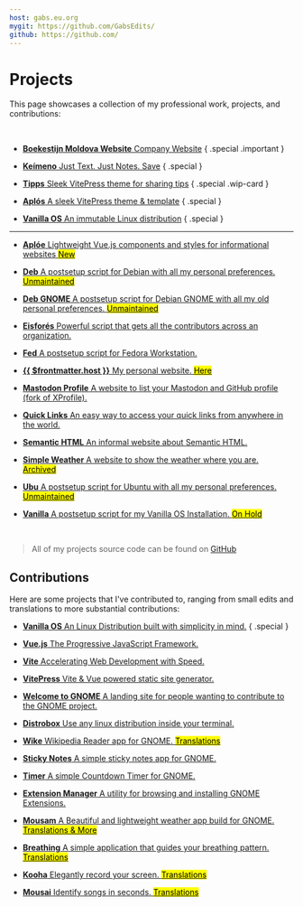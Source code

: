 ```yaml
---
host: gabs.eu.org
mygit: https://github.com/GabsEdits/
github: https://github.com/
---
```


# Projects

This page showcases a collection of my professional work, projects, and contributions:

<br>

<section class="cards">

- [**Boekestijn Moldova Website** Company Website](https://boekestijn.md) { .special .important }

- [**Keímeno** <span>Just Text. Just Notes. Save</span>](https://gxbs.me/keimeno) { .special }

- [**Tipps** Sleek VitePress theme for sharing tips](https://tipps.gxbs.me) { .special .wip-card }

- [**Aplós** <span>A sleek VitePress theme & template</span>](https://aplos.gxbs.me) { .special }

- [**Vanilla OS** <span>An immutable Linux distribution</span>](https://vanillaos.org) { .special }

</section>

---

<section class="cards">

- [**Aplóe** Lightweight Vue.js components and styles for informational websites <mark>New</mark>](https://aploe.gxbs.me)

- [**Deb** A postsetup script for Debian with all my personal preferences. <mark>Unmaintained</mark>](https://github.com/GabsEdits/deb)

- [**Deb GNOME** A postsetup script for Debian GNOME with all my old personal preferences. <mark>Unmaintained</mark>](https://github.com/GabsEdits/deb-gnome)

- [**Eisforés** Powerful script that gets all the contributors across an organization.](https://github.com/GabsEdits/Eisfores)

- [**Fed** A postsetup script for Fedora Workstation.](https://fed-jet.vercel.app)

- [**{{ $frontmatter.host }}** My personal website. <mark>Here</mark>](https://gabs.eu.org)

- [**Mastodon Profile** A website to list your Mastodon and GitHub profile (fork of XProfile).](https://github.com/GabsEdits/mastodonprofile)

- [**Quick Links** An easy way to access your quick links from anywhere in the world.](https://github.com/GabsEdits/quick-links)

- [**Semantic HTML** An informal website about Semantic HTML.](https://semantichtml.github.io)

- [**Simple Weather** A website to show the weather where you are. <mark>Archived</mark>](https://github.com/GabsEdits/weather)

- [**Ubu** A postsetup script for Ubuntu with all my personal preferences. <mark>Unmaintained</mark>](https://github.com/GabsEdits/ubu)

- [**Vanilla** A postsetup script for my Vanilla OS Installation. <mark>On Hold</mark>](https://github.com/GabsEdits/vanilla)

</section>
<br>

> All of my projects source code can be found on [GitHub](/findme)

## Contributions

Here are some projects that I've contributed to, ranging from small edits and translations to more substantial contributions:

<section class="cards">

- [**Vanilla OS** An Linux Distribution built with simplicity in mind.](https://vanillaos.org) { .special }

- [**Vue.js** The Progressive JavaScript Framework.](https://vuejs.org)

- [**Vite** Accelerating Web Development with Speed.](https://vitejs.dev/)

- [**VitePress** Vite & Vue powered static site generator.](https://vitepress.dev/)

- [**Welcome to GNOME** A landing site for people wanting to contribute to the GNOME project.](https://gitlab.gnome.org/Teams/Websites/welcome.gnome.org/)

- [**Distrobox** Use any linux distribution inside your terminal.](https://distrobox.it)

- [**Wike** Wikipedia Reader app for GNOME. <mark>Translations</mark>](https://github.com/hugolabe/Wike)

- [**Sticky Notes** A simple sticky notes app for GNOME.](https://github.com/vixalien/sticky)

- [**Timer** A simple Countdown Timer for GNOME.](https://github.com/vikdevelop/timer)

- [**Extension Manager** A utility for browsing and installing GNOME Extensions.](https://github.com/mjakeman/extension-manager)

- [**Mousam** A Beautiful and lightweight weather app build for GNOME. <mark>Translations & More</mark>](https://github.com/amit9838/mousam)

- [**Breathing** A simple application that guides your breathing pattern. <mark>Translations</mark>](https://github.com/SeaDve/Breathing)

- [**Kooha** Elegantly record your screen. <mark>Translations</mark>](https://github.com/SeaDve/Kooha)

- [**Mousai** Identify songs in seconds. <mark>Translations</mark>](https://github.com/SeaDve/Mousai)

</section>
